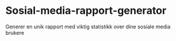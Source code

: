 # Sosial-media-rapport-generator
Generer en unik rapport med viktig statistikk over dine sosiale media brukere
